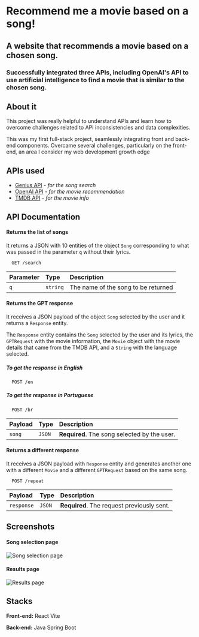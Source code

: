 
# Recommend me a movie based on a song!

## A website that recommends a movie based on a chosen song. 

### Successfully integrated three APIs, including OpenAI's API to use artificial intelligence to find a movie that is similar to the chosen song.


## About it

This project was really helpful to understand APIs and learn how to overcome challenges related to API inconsistencies and data complexities.

This was my first full-stack project, seamlessly integrating front and back-end components. Overcame several challenges, particularly on the front-end, an area I consider my web development growth edge


## APIs used

 - [Genius API](https://docs.genius.com/) _- for the song search_
 - [OpenAI API](https://openai.com/blog/openai-api) _- for the movie recommendation_
 - [TMDB API](https://developer.themoviedb.org/reference/intro/getting-started) _- for the movie info_

## API Documentation

#### Returns the list of songs

It returns a JSON with 10 entities of the object `Song` corresponding to what was passed in the parameter `q` without their lyrics.

```http
  GET /search
```

| Parameter   | Type | Description                           |
| :---------- | :--------- | :---------------------------------- |
| `q` | `string` | The name of the song to be returned |

#### Returns the GPT response

It receives a JSON payload of the object `Song` selected by the user and it returns a `Response` entity. 

The `Response` entity contains the `Song` selected by the user and its lyrics, the `GPTRequest` with the movie information, the `Movie` object with the movie details that came from the TMDB API, and a `String` with the language selected.

##### To get the response in English
```http
  POST /en
```
##### To get the response in Portuguese
```http
  POST /br
```

| Payload   | Type       | Description                                   |
| :---------- | :--------- | :------------------------------------------ |
| `song`      | `JSON` | **Required**. The song selected by the user. |

#### Returns a different response

It receives a JSON payload with `Response` entity and generates another one with a different `Movie` and a different `GPTRequest` based on the same song.

```http
  POST /repeat
```

| Payload   | Type       | Description                                   |
| :---------- | :--------- | :------------------------------------------ |
| `response`      | `JSON` | **Required**. The request previously sent. |


## Screenshots
#### Song selection page
![Song selection page](https://i.imgur.com/x4DDEun.png)

#### Results page
![Results page](https://i.imgur.com/vHX8Okc.png)


## Stacks

**Front-end:** React Vite

**Back-end:** Java Spring Boot

